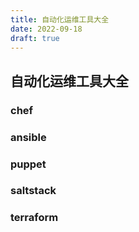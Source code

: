 ```yaml
---
title: 自动化运维工具大全
date: 2022-09-18
draft: true
---
```


## 自动化运维工具大全

### chef

### ansible

### puppet

### saltstack

### terraform

